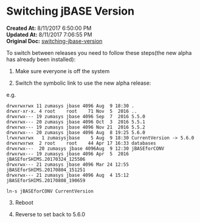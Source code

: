 # Switching jBASE Version

**Created At:** 8/11/2017 6:50:00 PM  
**Updated At:** 8/11/2017 7:06:55 PM  
**Original Doc:** [switching-jbase-version](https://docs.jbase.com/36040-migration-knowledge-base/switching-jbase-version)  


To switch between releases you need to follow these steps(the new alpha has already been installed):

1. Make sure everyone is off the system

2. Switch the symbolic link to use the new alpha release:



e.g.

```
drwxrwxrwx 11 zumasys jbase 4096 Aug  9 18:30 .
drwxr-xr-x. 4 root    root    71 Nov  5  2016 ..
drwxrwx--- 19 zumasys jbase 4096 Sep  7  2016 5.5.0
drwxrwx--- 20 zumasys jbase 4096 Oct  3  2016 5.5.1
drwxrwx--- 19 zumasys jbase 4096 Nov 21  2016 5.5.2
drwxrwx--- 20 zumasys jbase 4096 Aug  8 19:25 5.6.0
lrwxrwxrwx   1 zumasysjbase    5 Aug  9 18:30 CurrentVersion -> 5.6.0
drwxrwxrwx  2 root    root    44 Apr 17 16:33 databases
drwxrwx---  20 zumasys jbase 4096Aug  9 12:30 jBASEforCONV
drwxrwx--- 19 zumasys jbase 4096 Apr  5  2016 jBASEforSHIMS.20170324_125506
drwxrwx--- 21 zumasys jbase 4096 Mar 24 12:55 jBASEforSHIMS.20170804_151251
drwxrwx--- 21 zumasys jbase 4096 Aug  4 15:12 jBASEforSHIMS.20170808_190659
 
ln-s jBASEforCONV CurrentVersion
```



3. Reboot

4. Reverse to set back to 5.6.0
